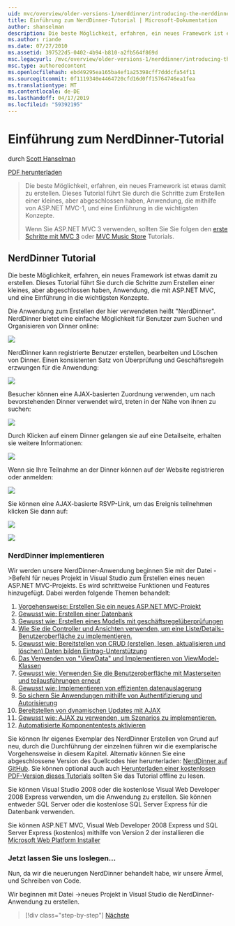 ```yaml
---
uid: mvc/overview/older-versions-1/nerddinner/introducing-the-nerddinner-tutorial
title: Einführung zum NerdDinner-Tutorial | Microsoft-Dokumentation
author: shanselman
description: Die beste Möglichkeit, erfahren, ein neues Framework ist etwas damit zu erstellen. In diesem Tutorial erläutert, wie Sie eine kleine, aber abgeschlossen ist,-Anwendung, die mithilfe von P.NET-Konfiguration erstellen...
ms.author: riande
ms.date: 07/27/2010
ms.assetid: 397522d5-0402-4b94-b810-a2fb564f869d
msc.legacyurl: /mvc/overview/older-versions-1/nerddinner/introducing-the-nerddinner-tutorial
msc.type: authoredcontent
ms.openlocfilehash: ebd49295ea165ba4ef1a25398cff7dddcfa54f11
ms.sourcegitcommit: 0f1119340e4464720cfd16d0ff15764746ea1fea
ms.translationtype: MT
ms.contentlocale: de-DE
ms.lasthandoff: 04/17/2019
ms.locfileid: "59392195"
---
```

# <a name="introducing-the-nerddinner-tutorial"></a>Einführung zum NerdDinner-Tutorial

durch [Scott Hanselman](https://github.com/shanselman)

[PDF herunterladen](http://aspnetmvcbook.s3.amazonaws.com/aspnetmvc-nerdinner_v1.pdf)

> Die beste Möglichkeit, erfahren, ein neues Framework ist etwas damit zu erstellen. Dieses Tutorial führt Sie durch die Schritte zum Erstellen einer kleines, aber abgeschlossen haben, Anwendung, die mithilfe von ASP.NET MVC-1, und eine Einführung in die wichtigsten Konzepte.
> 
> Wenn Sie ASP.NET MVC 3 verwenden, sollten Sie Sie folgen den [erste Schritte mit MVC 3](../../older-versions/getting-started-with-aspnet-mvc3/cs/intro-to-aspnet-mvc-3.md) oder [MVC Music Store](../../older-versions/mvc-music-store/mvc-music-store-part-1.md) Tutorials.


## <a name="nerddinner-tutorial"></a>NerdDinner Tutorial

Die beste Möglichkeit, erfahren, ein neues Framework ist etwas damit zu erstellen. Dieses Tutorial führt Sie durch die Schritte zum Erstellen einer kleines, aber abgeschlossen haben, Anwendung, die mit ASP.NET MVC, und eine Einführung in die wichtigsten Konzepte.

Die Anwendung zum Erstellen der hier verwendeten heißt "NerdDinner". NerdDinner bietet eine einfache Möglichkeit für Benutzer zum Suchen und Organisieren von Dinner online:

![](introducing-the-nerddinner-tutorial/_static/image1.png)

NerdDinner kann registrierte Benutzer erstellen, bearbeiten und Löschen von Dinner. Einen konsistenten Satz von Überprüfung und Geschäftsregeln erzwungen für die Anwendung:

![](introducing-the-nerddinner-tutorial/_static/image2.png)

Besucher können eine AJAX-basierten Zuordnung verwenden, um nach bevorstehenden Dinner verwendet wird, treten in der Nähe von ihnen zu suchen:

![](introducing-the-nerddinner-tutorial/_static/image3.png)

Durch Klicken auf einem Dinner gelangen sie auf eine Detailseite, erhalten sie weitere Informationen:

![](introducing-the-nerddinner-tutorial/_static/image4.png)

Wenn sie Ihre Teilnahme an der Dinner können auf der Website registrieren oder anmelden:

![](introducing-the-nerddinner-tutorial/_static/image5.png)

Sie können eine AJAX-basierte RSVP-Link, um das Ereignis teilnehmen klicken Sie dann auf:

![](introducing-the-nerddinner-tutorial/_static/image6.png)

![](introducing-the-nerddinner-tutorial/_static/image7.png)

### <a name="implementing-nerddinner"></a>NerdDinner implementieren

Wir werden unsere NerdDinner-Anwendung beginnen Sie mit der Datei -&gt;Befehl für neues Projekt in Visual Studio zum Erstellen eines neuen ASP.NET MVC-Projekts. Es wird schrittweise Funktionen und Features hinzugefügt. Dabei werden folgende Themen behandelt:

1. [Vorgehensweise: Erstellen Sie ein neues ASP.NET MVC-Projekt](create-a-new-aspnet-mvc-project.md)
2. [Gewusst wie: Erstellen einer Datenbank](create-a-database.md)
3. [Gewusst wie: Erstellen eines Modells mit geschäftsregelüberprüfungen](build-a-model-with-business-rule-validations.md)
4. [Wie Sie die Controller und Ansichten verwenden, um eine Liste/Details-Benutzeroberfläche zu implementieren.](use-controllers-and-views-to-implement-a-listingdetails-ui.md)
5. [Gewusst wie: Bereitstellen von CRUD (erstellen, lesen, aktualisieren und löschen) Daten bilden Eintrag-Unterstützung](provide-crud-create-read-update-delete-data-form-entry-support.md)
6. [Das Verwenden von "ViewData" und Implementieren von ViewModel-Klassen](use-viewdata-and-implement-viewmodel-classes.md)
7. [Gewusst wie: Verwenden Sie die Benutzeroberfläche mit Masterseiten und teilausführungen erneut](re-use-ui-using-master-pages-and-partials.md)
8. [Gewusst wie: Implementieren von effizienten datenauslagerung](implement-efficient-data-paging.md)
9. [So sichern Sie Anwendungen mithilfe von Authentifizierung und Autorisierung](secure-applications-using-authentication-and-authorization.md)
10. [Bereitstellen von dynamischen Updates mit AJAX](use-ajax-to-deliver-dynamic-updates.md)
11. [Gewusst wie: AJAX zu verwenden, um Szenarios zu implementieren.](use-ajax-to-implement-mapping-scenarios.md)
12. [Automatisierte Komponententests aktivieren](enable-automated-unit-testing.md)

Sie können Ihr eigenes Exemplar des NerdDinner Erstellen von Grund auf neu, durch die Durchführung der einzelnen führen wir die exemplarische Vorgehensweise in diesem Kapitel. Alternativ können Sie eine abgeschlossene Version des Quellcodes hier herunterladen: [NerdDinner auf GitHub](https://github.com/AspNetMVPSamples/NerdDinner). Sie können optional auch auch [Herunterladen einer kostenlosen PDF-Version dieses Tutorials](http://aspnetmvcbook.s3.amazonaws.com/aspnetmvc-nerdinner_v1.pdf) sollten Sie das Tutorial offline zu lesen.

Sie können Visual Studio 2008 oder die kostenlose Visual Web Developer 2008 Express verwenden, um die Anwendung zu erstellen. Sie können entweder SQL Server oder die kostenlose SQL Server Express für die Datenbank verwenden.

Sie können ASP.NET MVC, Visual Web Developer 2008 Express und SQL Server Express (kostenlos) mithilfe von Version 2 der installieren die [Microsoft Web Platform Installer](https://www.microsoft.com/web/downloads/platform.aspx)

### <a name="now-lets-get-started"></a>Jetzt lassen Sie uns loslegen...

Nun, da wir die neuerungen NerdDinner behandelt habe, wir unsere Ärmel, und Schreiben von Code.

Wir beginnen mit Datei -&gt;neues Projekt in Visual Studio die NerdDinner-Anwendung zu erstellen.

> [!div class="step-by-step"]
> [Nächste](create-a-new-aspnet-mvc-project.md)
